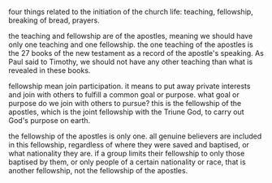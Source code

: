 four things related to the initiation of the church life: teaching, fellowship,
breaking of bread, prayers.

the teaching and fellowship are of the apostles, meaning we should have only one
teaching and one fellowship. the one teaching of the apostles is the 27 books of the
new testament as a record of the apostle's speaking. As Paul said to Timothy, we should
not have any other teaching than what is revealed in these books.

fellowship mean join participation. it means to put away private interests and join
with others to fulfill a common goal or purpose. what goal or purpose do we join
with others to pursue? this is the fellowship of the apostles, which is the joint
fellowship with the Triune God, to carry out God's purpose on earth.

the fellowship of the apostles is only one. all genuine believers are included in
this fellowship, regardless of where they were saved and baptised, or what nationality they are. if a group limits their fellowship to only those baptised by them, or only people of a certain nationality or race, that is another fellowship, not the fellowship of the apostles.
